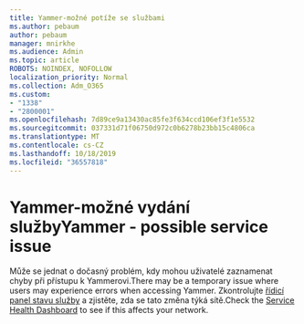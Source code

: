 ```yaml
---
title: Yammer-možné potíže se službami
ms.author: pebaum
author: pebaum
manager: mnirkhe
ms.audience: Admin
ms.topic: article
ROBOTS: NOINDEX, NOFOLLOW
localization_priority: Normal
ms.collection: Adm_O365
ms.custom:
- "1338"
- "2800001"
ms.openlocfilehash: 7d89ce9a13430ac85fe3f634ccd106ef3f1e5532
ms.sourcegitcommit: 037331d71f06750d972c0b6278b23bb15c4806ca
ms.translationtype: MT
ms.contentlocale: cs-CZ
ms.lasthandoff: 10/18/2019
ms.locfileid: "36557818"
---
```

# <a name="yammer---possible-service-issue"></a><span data-ttu-id="e62c6-102">Yammer-možné vydání služby</span><span class="sxs-lookup"><span data-stu-id="e62c6-102">Yammer - possible service issue</span></span>

<span data-ttu-id="e62c6-103">Může se jednat o dočasný problém, kdy mohou uživatelé zaznamenat chyby při přístupu k Yammerovi.</span><span class="sxs-lookup"><span data-stu-id="e62c6-103">There may be a temporary issue where users may experience errors when accessing Yammer.</span></span> <span data-ttu-id="e62c6-104">Zkontrolujte [řídicí panel stavu služby](https://admin.microsoft.com/AdminPortal/Home#/servicehealth) a zjistěte, zda se tato změna týká sítě.</span><span class="sxs-lookup"><span data-stu-id="e62c6-104">Check the [Service Health Dashboard](https://admin.microsoft.com/AdminPortal/Home#/servicehealth) to see if this affects your network.</span></span>
